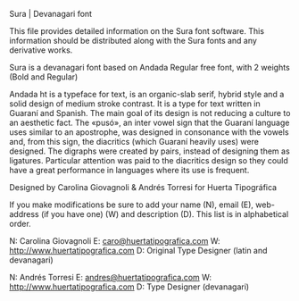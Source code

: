 Sura | Devanagari font

This file provides detailed information on the Sura font software. This information should be distributed along with the Sura fonts and any derivative works.

Sura is a devanagari font based on Andada Regular free font, with 2 weights (Bold and Regular)

Andada ht is a typeface for text, is an organic-slab serif, hybrid style and a solid design of medium stroke contrast. 
It is a type for text written in Guaraní and Spanish. The main goal of its design is not reducing a culture to an aesthetic fact. The «pusó», an inter vowel sign that the Guaraní language uses similar to an apostrophe, was designed in consonance with the vowels and, from this sign, the diacritics (which Guaraní heavily uses) were designed. The digraphs were created by pairs, instead of designing them as ligatures. Particular attention was paid to the diacritics design so they could have a great performance in languages where its use is frequent.

Designed by Carolina Giovagnoli & Andrés Torresi for Huerta Tipográfica

If you make modifications be sure to add your name (N), email (E), web-address (if you have one) (W) and description (D). This list is in alphabetical order.

N: Carolina Giovagnoli
E: caro@huertatipografica.com
W: http://www.huertatipografica.com
D: Original Type Designer (latin and devanagari)

N: Andrés Torresi
E: andres@huertatipografica.com
W: http://www.huertatipografica.com
D: Type Designer (devanagari)
